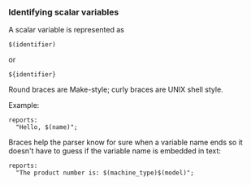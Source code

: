 ### Identifying scalar variables

A scalar variable is represented as

```cfengine3
$(identifier)
```

or

```cfengine3
${identifier}
```

Round braces are Make-style; curly braces are UNIX shell style.

Example:
```cfengine3
reports:
  "Hello, $(name)";
```

Braces help the parser know for sure when a variable name ends so it doesn't have to guess if the variable name is embedded in text: 

```cfengine3
reports:
  "The product number is: $(machine_type)$(model)";
```

